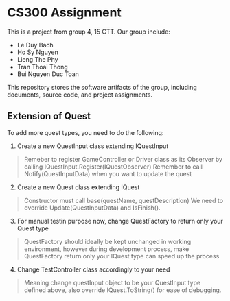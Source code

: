 <h1> CS300 Assignment</h1>

This is a project from group 4, 15 CTT. Our group include:
- Le Duy Bach
- Ho Sy Nguyen
- Lieng The Phy
- Tran Thoai Thong
- Bui Nguyen Duc Toan

This repository stores the software artifacts of the group, including documents, source code, and project assignments.

<h2> Extension of Quest </h2>

To add more quest types, you need to do the following:
1. Create a new QuestInput class extending IQuestInput
> Remeber to register GameController or Driver class as its Observer by calling IQuestInput.Register(IQuestObserver)
> Remember to call Notify(QuestInputData) when you want to update the quest
2. Create a new Quest class extending IQuest
> Constructor must call base(questName, questDescription)
> We need to override Update(QuestInputData) and IsFinish().
3. For manual testin purpose now, change QuestFactory to return only your Quest type
> QuestFactory should ideally be kept unchanged in working environment, however during development process, make QuestFactory return only your IQuest type can speed up the process
4. Change TestController class accordingly to your need
> Meaning change questInput object to be your QuestInput type defined above, also override IQuest.ToString() for ease of debugging.
